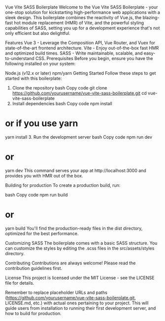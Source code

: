 Vue Vite SASS Boilerplate
Welcome to the Vue Vite SASS Boilerplate - your one-stop solution for kickstarting high-performance web applications with a sleek design. This boilerplate combines the reactivity of Vue.js, the blazing-fast hot module replacement (HMR) of Vite, and the powerful styling capabilities of SASS, setting you up for a development experience that's not only efficient but also delightful.

Features
Vue 3 - Leverage the Composition API, Vue Router, and Vuex for state-of-the-art frontend architecture.
Vite - Enjoy out-of-the-box fast HMR and optimized build times.
SASS - Write maintainable, scalable, and easy-to-understand CSS.
Prerequisites
Before you begin, ensure you have the following installed on your system:

Node.js (v12.x or later)
npm/yarn
Getting Started
Follow these steps to get started with this boilerplate:

1. Clone the repository
bash
Copy code
git clone https://github.com/yourusername/vue-vite-sass-boilerplate.git
cd vue-vite-sass-boilerplate
2. Install dependencies
bash
Copy code
npm install
# or if you use yarn
yarn install
3. Run the development server
bash
Copy code
npm run dev
# or
yarn dev
This command serves your app at http://localhost:3000 and provides you with HMR out of the box.

Building for production
To create a production build, run:

bash
Copy code
npm run build
# or
yarn build
You'll find the production-ready files in the dist directory, optimized for the best performance.

Customizing SASS
The boilerplate comes with a basic SASS structure. You can customize the styles by editing the .scss files in the src/assets/styles directory.

Contributing
Contributions are always welcome! Please read the contribution guidelines first.

License
This project is licensed under the MIT License - see the LICENSE file for details.

Remember to replace placeholder URLs and paths (https://github.com/yourusername/vue-vite-sass-boilerplate.git, LICENSE.md, etc.) with actual ones pertaining to your project. This will guide users from installation to running their first development server, and how to build for production.
